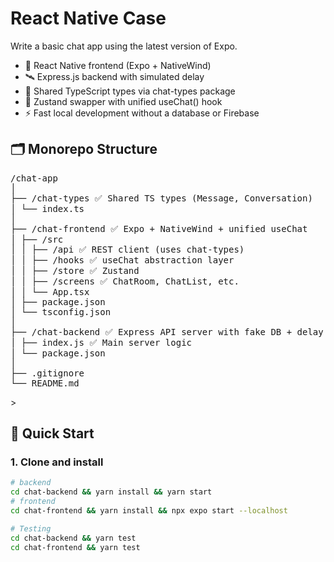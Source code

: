 # React Native Case
Write a basic chat app using the latest version of Expo.

- 🧠 React Native frontend (Expo + NativeWind)
- 🛰️ Express.js backend with simulated delay
- 🔁 Shared TypeScript types via chat-types package
- 🧰 Zustand swapper with unified useChat() hook
- ⚡ Fast local development without a database or Firebase

## 🗂️ Monorepo Structure
<pre>
/chat-app
│
├── /chat-types ✅ Shared TS types (Message, Conversation)
│ └── index.ts
│
├── /chat-frontend ✅ Expo + NativeWind + unified useChat
│ ├── /src
│ │ ├── /api ✅ REST client (uses chat-types)
│ │ ├── /hooks ✅ useChat abstraction layer
│ │ ├── /store ✅ Zustand
│ │ ├── /screens ✅ ChatRoom, ChatList, etc.
│ │ └── App.tsx
│ ├── package.json
│ └── tsconfig.json
│
├── /chat-backend ✅ Express API server with fake DB + delay
│ ├── index.js ✅ Main server logic
│ └── package.json
│
├── .gitignore
└── README.md
</pre>>
## 🚀 Quick Start
### 1. Clone and install
```bash
# backend
cd chat-backend && yarn install && yarn start
# frontend
cd chat-frontend && yarn install && npx expo start --localhost

# Testing
cd chat-backend && yarn test
cd chat-frontend && yarn test